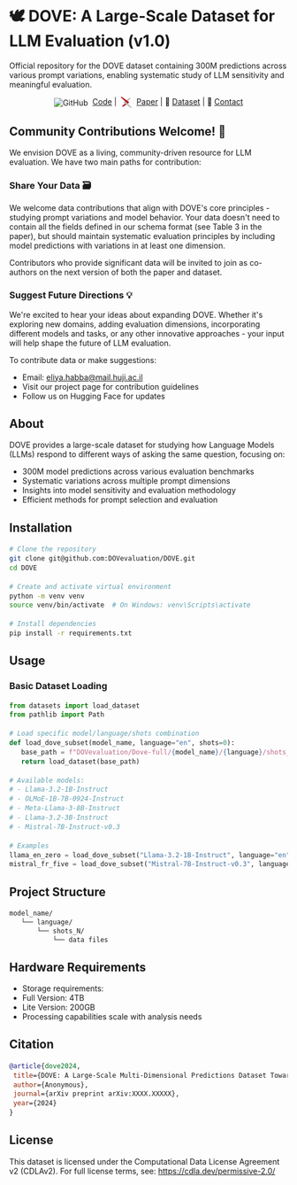 # 🕊️ DOVE: A Large-Scale Dataset for LLM Evaluation (v1.0)

Official repository for the DOVE dataset containing 300M predictions across various prompt variations, enabling systematic study of LLM sensitivity and meaningful evaluation.

<p align="center">
    <img 
        alt="GitHub" 
        src="https://cdn.jsdelivr.net/npm/simple-icons@v7/icons/github.svg" 
        width="20" 
        height="20" 
        style="vertical-align: middle; margin-right: 4px;"
    /> <a href="https://doveevaluation.github.io/" target="_blank">Code</a> |
    <img
        alt="arXiv"
        src="images/arxiv-logomark-small.svg"
        width="20"
        height="20"
        style="vertical-align: middle; margin-right: 4px; margin-left:4px;"
    />
    <a href="https://arxiv.org/abs/XXXX.XXXXX" target="_blank">Paper</a> |
   🤗 <a href="https://huggingface.co/datasets/DOVevaluation/Dove" target="_blank">Dataset</a> |
   📧 <a href="mailto:eliyahaba@gmail.com">Contact</a>

</p>



## Community Contributions Welcome! 🤝
We envision DOVE as a living, community-driven resource for LLM evaluation. We have two main paths for contribution:

### Share Your Data 🗃️
We welcome data contributions that align with DOVE's core principles - studying prompt variations and model behavior. Your data doesn't need to contain all the fields defined in our schema format (see Table 3 in the paper), but should maintain systematic evaluation principles by including model predictions with variations in at least one dimension.

Contributors who provide significant data will be invited to join as co-authors on the next version of both the paper and dataset.

### Suggest Future Directions 💡
We're excited to hear your ideas about expanding DOVE. Whether it's exploring new domains, adding evaluation dimensions, incorporating different models and tasks, or any other innovative approaches - your input will help shape the future of LLM evaluation.

To contribute data or make suggestions:
- Email: eliya.habba@mail.huji.ac.il
- Visit our project page for contribution guidelines
- Follow us on Hugging Face for updates

## About
DOVE provides a large-scale dataset for studying how Language Models (LLMs) respond to different ways of asking the same question, focusing on:
- 300M model predictions across various evaluation benchmarks
- Systematic variations across multiple prompt dimensions
- Insights into model sensitivity and evaluation methodology
- Efficient methods for prompt selection and evaluation

## Installation

```bash
# Clone the repository
git clone git@github.com:DOVevaluation/DOVE.git
cd DOVE

# Create and activate virtual environment
python -m venv venv
source venv/bin/activate  # On Windows: venv\Scripts\activate

# Install dependencies
pip install -r requirements.txt
```

## Usage

### Basic Dataset Loading

```python
from datasets import load_dataset
from pathlib import Path

# Load specific model/language/shots combination
def load_dove_subset(model_name, language="en", shots=0):
   base_path = f"DOVevaluation/Dove-full/{model_name}/{language}/shots_{shots}"
   return load_dataset(base_path)

# Available models:
# - Llama-3.2-1B-Instruct
# - OLMoE-1B-7B-0924-Instruct
# - Meta-Llama-3-8B-Instruct 
# - Llama-3.2-3B-Instruct
# - Mistral-7B-Instruct-v0.3

# Examples
llama_en_zero = load_dove_subset("Llama-3.2-1B-Instruct", language="en", shots=0)
mistral_fr_five = load_dove_subset("Mistral-7B-Instruct-v0.3", language="fr", shots=5)
```

## Project Structure
```
model_name/
   └── language/
       └── shots_N/
           └── data files
```

## Hardware Requirements
- Storage requirements:
 - Full Version: 4TB
 - Lite Version: 200GB
- Processing capabilities scale with analysis needs

## Citation
```bibtex
@article{dove2024,
 title={DOVE: A Large-Scale Multi-Dimensional Predictions Dataset Towards Meaningful LLM Evaluation},
 author={Anonymous},
 journal={arXiv preprint arXiv:XXXX.XXXXX},
 year={2024}
}
```

## License
This dataset is licensed under the Computational Data License Agreement v2 (CDLAv2). For full license terms, see: https://cdla.dev/permissive-2.0/
